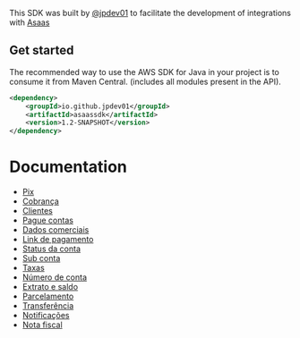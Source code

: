 This SDK was built by [@jpdev01](https://github.com/jpdev01) to facilitate the development of integrations with [Asaas](https://asaas.com.br)

## Get started

The recommended way to use the AWS SDK for Java in your project is to consume it from Maven Central. (includes all modules present in the API).
```xml
<dependency>
    <groupId>io.github.jpdev01</groupId>
    <artifactId>asaassdk</artifactId>
    <version>1.2-SNAPSHOT</version>
</dependency>
```

# Documentation

- [Pix](pix.md)
- [Cobrança](payment.md)
- [Clientes](customeraccount.md)
- [Pague contas](bill.md)
- [Dados comerciais](commercialinfo.md)
- [Link de pagamento](paymentlink.md)
- [Status da conta](myaccount.md)
- [Sub conta](account.md)
- [Taxas](accountfee.md)
- [Número de conta](accountnumber.md)
- [Extrato e saldo](financial.md)
- [Parcelamento](installment.md)
- [Transferência](transfer.md)
- [Notificações](notification.md)
- [Nota fiscal](invoice.md)
